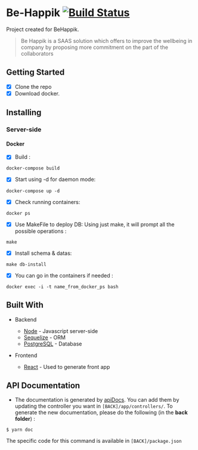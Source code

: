 
# Be-Happik [![Build Status](https://travis-ci.org/TimPrd/Be-Happik.svg?branch=DEV)](https://travis-ci.org/TimPrd/Be-Happik)

Project created for BeHappik.
> Be Happik is a SAAS solution which offers to improve the wellbeing in company by proposing more commitment on the part of the collaborators

## Getting Started

- [x] Clone the repo
- [x] Download docker.

## Installing

### Server-side

#### Docker 

- [x] Build : 
```
docker-compose build
```
- [x] Start using -d for daemon mode:  
```
docker-compose up -d
```
- [x] Check running containers:
```
docker ps
```
- [x] Use MakeFile to deploy DB: 
Using just make, it will prompt all the possible operations :

```
make 
```

- [x] Install schema & datas:

```
make db-install
```

- [x] You can go in the containers if needed :

```
docker exec -i -t name_from_docker_ps bash
```

## Built With

- Backend
  * [Node](https://nodejs.org/) - Javascript server-side
  * [Sequelize](http://docs.sequelizejs.com) - ORM
  * [PostgreSQL](https://www.postgresql.org/) - Database

- Frontend
  * [React](https://reactjs.org/) - Used to generate front app

## API Documentation
- The documentation is generated by [apiDocs](http://apidocjs.com).
You can add them by updating the controller you want in `[BACK]/app/controllers/`. 
To generate the new documentation, please do the following (in the **back folder**) :
```
$ yarn doc
```
The specific code for this command is available in `[BACK]/package.json`
